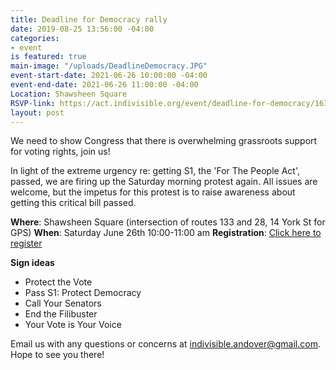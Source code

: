 ```yaml
---
title: Deadline for Democracy rally
date: 2019-08-25 13:56:00 -04:00
categories:
- event
is featured: true
main-image: "/uploads/DeadlineDemocracy.JPG"
event-start-date: 2021-06-26 10:00:00 -04:00
event-end-date: 2021-06-26 11:00:00 -04:00
Location: Shawsheen Square
RSVP-link: https://act.indivisible.org/event/deadline-for-democracy/163277/signup/
layout: post
---
```


We need to show Congress that there is overwhelming grassroots support for voting rights, join us!

In light of the extreme urgency re: getting S1, the 'For The People Act', passed, we are firing up the Saturday morning protest again. All issues are welcome, but the impetus for this protest is to raise awareness about getting this critical bill passed.

**Where**: Shawsheen Square (intersection of routes 133 and 28, 14 York St for GPS)
**When**: Saturday June 26th 10:00-11:00 am
**Registration**: [Click here to register](https://act.indivisible.org/event/deadline-for-democracy/163277/signup/)

**Sign ideas**
* Protect the Vote
* Pass S1: Protect Democracy
* Call Your Senators
* End the Filibuster
* Your Vote is Your Voice

Email us with any questions or concerns at indivisible.andover@gmail.com. Hope to see you there!

